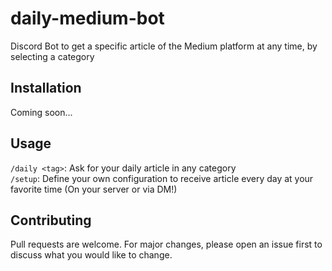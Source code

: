 # daily-medium-bot

Discord Bot to get a specific article of the Medium platform at any time, by selecting a category

## Installation

Coming soon...

## Usage

`/daily <tag>`: Ask for your daily article in any category <br />
`/setup`: Define your own configuration to receive article every day at your favorite time (On your server or via DM!) <br />

## Contributing

Pull requests are welcome. For major changes, please open an issue first to discuss what you would like to change.
